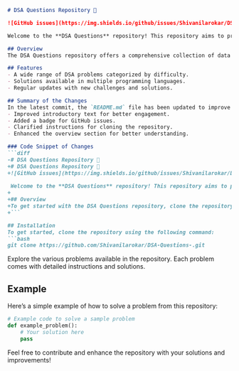 ```markdown
# DSA Questions Repository 🚀

![GitHub issues](https://img.shields.io/github/issues/Shivanilarokar/DSA-Questions-)

Welcome to the **DSA Questions** repository! This repository aims to provide a wide range of algorithmic challenges to help you improve your data structures and algorithms skills.

## Overview
The DSA Questions repository offers a comprehensive collection of data structure and algorithm problems designed to enhance your coding skills and problem-solving abilities. With solutions available in multiple programming languages, this repository is perfect for anyone looking to improve their coding proficiency.

## Features
- A wide range of DSA problems categorized by difficulty.
- Solutions available in multiple programming languages.
- Regular updates with new challenges and solutions.

## Summary of the Changes
In the latest commit, the `README.md` file has been updated to improve clarity and provide additional information about the repository. Notable changes include:
- Improved introductory text for better engagement.
- Added a badge for GitHub issues.
- Clarified instructions for cloning the repository.
- Enhanced the overview section for better understanding.

### Code Snippet of Changes
```diff
-# DSA Questions Repository 🚀
+# DSA Questions Repository 🚀
+![GitHub issues](https://img.shields.io/github/issues/Shivanilarokar/DSA-Questions-)
 
 Welcome to the **DSA Questions** repository! This repository aims to provide a wide range of algorithmic challenges to help you improve your data structures and algorithms skills.
+
+## Overview
+To get started with the DSA Questions repository, clone the repository using the following command:
+```

## Installation
To get started, clone the repository using the following command:
```bash
git clone https://github.com/Shivanilarokar/DSA-Questions-.git
```

Explore the various problems available in the repository. Each problem comes with detailed instructions and solutions.

## Example
Here’s a simple example of how to solve a problem from this repository:
```python
# Example code to solve a sample problem
def example_problem():
    # Your solution here
    pass
```

Feel free to contribute and enhance the repository with your solutions and improvements!
```